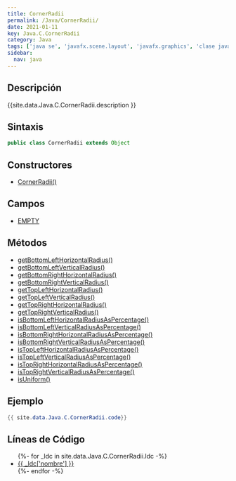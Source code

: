 ```yaml
---
title: CornerRadii
permalink: /Java/CornerRadii/
date: 2021-01-11
key: Java.C.CornerRadii
category: Java
tags: ['java se', 'javafx.scene.layout', 'javafx.graphics', 'clase java', 'JavaFX 8.0']
sidebar: 
  nav: java
---
```


## Descripción
{{site.data.Java.C.CornerRadii.description }}

## Sintaxis
~~~java
public class CornerRadii extends Object
~~~

## Constructores
* [CornerRadii()](/Java/CornerRadii/CornerRadii/)

## Campos
* [EMPTY](/Java/CornerRadii/EMPTY)

## Métodos
* [getBottomLeftHorizontalRadius()](/Java/CornerRadii/getBottomLeftHorizontalRadius)
* [getBottomLeftVerticalRadius()](/Java/CornerRadii/getBottomLeftVerticalRadius)
* [getBottomRightHorizontalRadius()](/Java/CornerRadii/getBottomRightHorizontalRadius)
* [getBottomRightVerticalRadius()](/Java/CornerRadii/getBottomRightVerticalRadius)
* [getTopLeftHorizontalRadius()](/Java/CornerRadii/getTopLeftHorizontalRadius)
* [getTopLeftVerticalRadius()](/Java/CornerRadii/getTopLeftVerticalRadius)
* [getTopRightHorizontalRadius()](/Java/CornerRadii/getTopRightHorizontalRadius)
* [getTopRightVerticalRadius()](/Java/CornerRadii/getTopRightVerticalRadius)
* [isBottomLeftHorizontalRadiusAsPercentage()](/Java/CornerRadii/isBottomLeftHorizontalRadiusAsPercentage)
* [isBottomLeftVerticalRadiusAsPercentage()](/Java/CornerRadii/isBottomLeftVerticalRadiusAsPercentage)
* [isBottomRightHorizontalRadiusAsPercentage()](/Java/CornerRadii/isBottomRightHorizontalRadiusAsPercentage)
* [isBottomRightVerticalRadiusAsPercentage()](/Java/CornerRadii/isBottomRightVerticalRadiusAsPercentage)
* [isTopLeftHorizontalRadiusAsPercentage()](/Java/CornerRadii/isTopLeftHorizontalRadiusAsPercentage)
* [isTopLeftVerticalRadiusAsPercentage()](/Java/CornerRadii/isTopLeftVerticalRadiusAsPercentage)
* [isTopRightHorizontalRadiusAsPercentage()](/Java/CornerRadii/isTopRightHorizontalRadiusAsPercentage)
* [isTopRightVerticalRadiusAsPercentage()](/Java/CornerRadii/isTopRightVerticalRadiusAsPercentage)
* [isUniform()](/Java/CornerRadii/isUniform)

## Ejemplo
~~~java
{{ site.data.Java.C.CornerRadii.code}}
~~~

## Líneas de Código
<ul>
{%- for _ldc in site.data.Java.C.CornerRadii.ldc -%}
   <li>
       <a href="{{_ldc['url'] }}">{{ _ldc['nombre'] }}</a>
   </li>
{%- endfor -%}
</ul>
